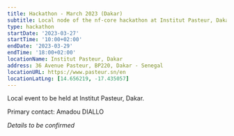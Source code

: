 ```yaml
---
title: Hackathon - March 2023 (Dakar)
subtitle: Local node of the nf-core hackathon at Institut Pasteur, Dakar.
type: hackathon
startDate: '2023-03-27'
startTime: '10:00+02:00'
endDate: '2023-03-29'
endTime: '18:00+02:00'
locationName: Institut Pasteur, Dakar
address: 36 Avenue Pasteur, BP220, Dakar - Senegal
locationURL: https://www.pasteur.sn/en
locationLatLng: [14.656219, -17.435057]
---
```


Local event to be held at Institut Pasteur, Dakar.

Primary contact: Amadou DIALLO

_Details to be confirmed_
